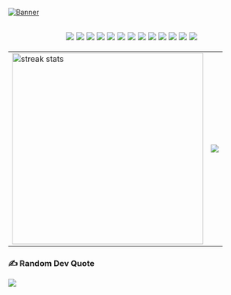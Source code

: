 [<img src="https://github.com/user-attachments/assets/19f1dd42-2eb0-4b52-9462-6cb4cc2d0825" alt="Banner"/>](https://hamisu.dev)

<h2 align="center">
  
<img src ="https://img.shields.io/badge/Next.js-000000.svg?style=for-the-badge&logo=nextdotjs&logoColor=white">
<img src ="https://img.shields.io/badge/Astro-BC52EE.svg?style=for-the-badge&logo=Astro&logoColor=white">
<img src ="https://img.shields.io/badge/React-61DAFB.svg?style=for-the-badge&logo=React&logoColor=black">
<img src ="https://img.shields.io/badge/Tailwind%20CSS-06B6D4.svg?style=for-the-badge&logo=Tailwind-CSS&logoColor=white">
<img src ="https://img.shields.io/badge/html5-%23E34F26.svg?style=for-the-badge&logo=html5&logoColor=white">
<img src ="https://img.shields.io/badge/CSS3-1572B6.svg?style=for-the-badge&logo=CSS3&logoColor=white">
<img src ="https://img.shields.io/badge/JavaScript-F7DF1E.svg?style=for-the-badge&logo=JavaScript&logoColor=black">
<img src ="https://img.shields.io/badge/TypeScript-3178C6.svg?style=for-the-badge&logo=TypeScript&logoColor=white">
<img src ="https://img.shields.io/badge/Python-3776AB.svg?style=for-the-badge&logo=Python&logoColor=white">
<img src ="https://img.shields.io/badge/java-%23ED8B00.svg?style=for-the-badge&logo=openjdk&logoColor=white">
<img src ="https://img.shields.io/badge/Figma-F24E1E.svg?style=for-the-badge&logo=Figma&logoColor=white">
<img src ="https://img.shields.io/badge/Unity-000000.svg?style=for-the-badge&logo=Unity&logoColor=white">
<img src ="https://img.shields.io/badge/Blender-F5792A.svg?style=for-the-badge&logo=Blender&logoColor=white">

</h2>

<table>
  <tr>
  <td>
    <img width=390 src="https://github-readme-streak-stats-salesp07.vercel.app/?user=sir-mammut&theme=react&border_radius=10" alt="streak stats"/>
  </td>
  <td>
    <img src="https://github-readme-stats.vercel.app/api/top-langs/?username=sir-mammut&layout=compact&langs_count=5&card_width=500&theme=dracula" />
  </td>
    
  </tr>
  
</table>

### ✍️ Random Dev Quote
![](https://quotes-github-readme.vercel.app/api?type=horizontal&theme=radical) 

